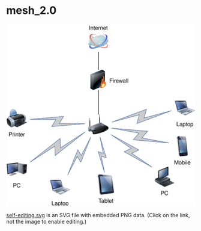 # mesh_2.0

![Self-editing Diagram](https://github.com/AlverGant/mesh_2.0/blob/master/Mesh%202.0.svg)

<a href="https://www.draw.io/?lightbox=1&highlight=0000ff&edit=_blank&layers=1&nav=1&title=Mesh%202.0#Uhttps%3A%2F%2Fraw.githubusercontent.com%2FAlverGant%2Fmesh_2.0%2Fmaster%2FMesh%25202.0" target="_blank">self-editing.svg</a> is an SVG file with embedded PNG data. (Click on the link, not the image to enable editing.)
